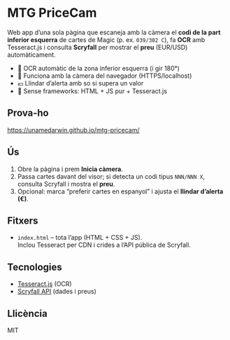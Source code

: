 # MTG PriceCam

Web app d’una sola pàgina que escaneja amb la càmera el **codi de la part inferior esquerra** de cartes de Magic (p. ex. `039/302 C`), fa **OCR** amb Tesseract.js i consulta **Scryfall** per mostrar el **preu** (EUR/USD) automàticament.

- 🔎 OCR automàtic de la zona inferior esquerra (i gir 180°)
- 🎥 Funciona amb la càmera del navegador (HTTPS/localhost)
- 💶 Llindar d’alerta amb so si supera un valor
- 🧪 Sense frameworks: HTML + JS pur + Tesseract.js

## Prova-ho
https://unamedarwin.github.io/mtg-pricecam/

## Ús
1. Obre la pàgina i prem **Inicia càmera**.  
2. Passa cartes davant del visor; si detecta un codi tipus `NNN/NNN X`, consulta Scryfall i mostra el **preu**.  
3. Opcional: marca “preferir cartes en espanyol” i ajusta el **llindar d’alerta (€)**.

## Fitxers
- `index.html` – tota l’app (HTML + CSS + JS).  
  Inclou Tesseract per CDN i crides a l’API pública de Scryfall.

## Tecnologies
- [Tesseract.js](https://github.com/naptha/tesseract.js) (OCR)
- [Scryfall API](https://scryfall.com/docs/api) (dades i preus)

## Llicència
MIT
